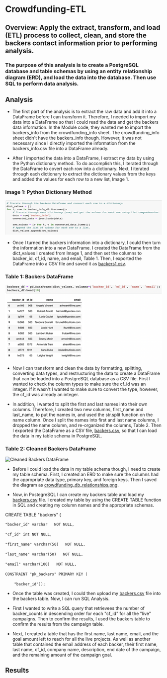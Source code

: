 # Crowdfunding-ETL
## Overview: Apply the extract, transform, and load (ETL) process to collect, clean, and store the backers contact information prior to performing analysis. 

### The purpose of this analysis is to create a PostgreSQL database and table schemas by using an entity relationship diagram (ERD), and load the data into the database. Then use SQL to perform data analysis.

## Analysis
- The first part of the analysis is to extract the raw data and add it into a DataFrame before I can transform it. Therefore, I needed to import my data into a DataFrame so that I could read the data and get the backers data information. In the Module code, they wanted me to import the backers_info from the crowdfunding_info sheet. The crowdfunding_info sheet didn't have the backers_info though. However, it was not necessary since I directly imported the information from the backers_info.csv file into a DataFrame already. 

- After I imported the data into a DataFrame, I extract my data by using the Python dictionary method. To do accomplish this, I iterated through the DataFrame to covert each row into a dictionary. Next, I iterated through each dictionary to extract the dictionary values from the keys and added the values for each row to a new list, Image 1.

### Image 1: Python Dictionary Method

![Python Dictionary Method](https://github.com/mrma2318/Crowdfunding-ETL/blob/ccd874105225b61319ee4ead81bd3fd2e721baf0/Resources/Python_dict_method.png)

- Once I turned the backers information into a dictionary, I could then turn the information into a new DataFrame. I created the DataFrame from the dict_values I created from Image 1, and then set the columns to backer_id, cf_id, name, and email, Table 1. Then, I exported the DataFrame into a CSV file and saved it as [backers1.csv](https://github.com/mrma2318/Crowdfunding-ETL/blob/ccd874105225b61319ee4ead81bd3fd2e721baf0/backers1.csv).

### Table 1: Backers DataFrame

![Backers DataFrame](https://github.com/mrma2318/Crowdfunding-ETL/blob/ccd874105225b61319ee4ead81bd3fd2e721baf0/Resources/backers_dataframe.png)

- Now I can transform and clean the data by formatting, splitting, converting data types, and restructuring the data to create a DataFrame that can be loaded into a PostgreSQL database as a CSV file. First I wanted to check the column types to make sure the cf_id was an integer. If it wasn't I wanted to make sure to convert the type, however, the cf_id was already an integer. 

- In addition, I wanted to split the first and last names into their own columns. Therefore, I created two new columns, first_name and last_name, to put the names in, and used the str.split function on the name column. Once I split the names into first and last name columns, I dropped the name column, and re-organized the columns, Table 2. Then I exported the DataFrame as a CSV file, [backers.csv](https://github.com/mrma2318/Crowdfunding-ETL/blob/ccd874105225b61319ee4ead81bd3fd2e721baf0/backers.csv), so that I can load the data in my table schema in PostgreSQL.

### Table 2: Cleaned Backers DataFrame

![Cleaned Backers DataFrame]()

- Before I could load the data in my table schema though, I need to create my table schema. First, I created an ERD to make sure the columns had the appropriate data type, primary key, and foreign keys. Then I saved the diagram as [crowdfunding_db_relationships.png](https://github.com/mrma2318/Crowdfunding-ETL/blob/ccd874105225b61319ee4ead81bd3fd2e721baf0/crowdfunding_db_relationships.png). 

- Now, in PostegreSQL I can create my backers table and load my [backers.csv](https://github.com/mrma2318/Crowdfunding-ETL/blob/ccd874105225b61319ee4ead81bd3fd2e721baf0/backers.csv) file. I created my table by using the CREATE TABLE function in SQL and creating my column names and the appropriate schemas.

CREATE TABLE "backers" (
    
    "backer_id" varchar   NOT NULL,
	
    "cf_id" int NOT NULL,
    
    "first_name" varchar(50)   NOT NULL,
    
    "last_name" varchar(50)   NOT NULL,
    
    "email" varchar(100)   NOT NULL,
    
    CONSTRAINT "pk_backers" PRIMARY KEY (
    
        "backer_id"));

- Once the table was created, I could then upload my [backers.csv](https://github.com/mrma2318/Crowdfunding-ETL/blob/ccd874105225b61319ee4ead81bd3fd2e721baf0/backers.csv) file into the backers table. Now, I can run SQL Analysis. 

- First I wanted to write a SQL query that retrievees the number of backer_counts in descending order for each "cf_id" for all the "live" campaigns. Then to confirm the results, I used the backers table to confirm the results from the campaign table. 

- Next, I created a table that has the first name, last name, email, and the goal amount left to reach for all the live projects. As well as another table that contained the email address of each backer, their first name, last name, cf_id, company name, description, end date of the campaign, and the remaining amount of the campaign goal.  


## Results